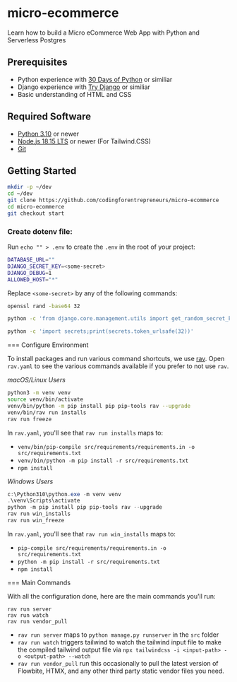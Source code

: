 # micro-ecommerce
Learn how to build a Micro eCommerce Web App with Python and Serverless Postgres


## Prerequisites
- Python experience with [30 Days of Python](https://www.codingforentrepreneurs.com/courses/30-days-python-38/) or similiar
- Django experience with [Try Django](https://www.codingforentrepreneurs.com/courses/try-django-3-2/) or similiar
- Basic understanding of HTML and CSS

## Required Software
- [Python 3.10](https://www.python.org/downloads/) or newer
- [Node.js 18.15 LTS](https://nodejs.org/) or newer (For Tailwind.CSS)
- [Git](https://git-scm.com/)


## Getting Started

```bash
mkdir -p ~/dev
cd ~/dev
git clone https://github.com/codingforentrepreneurs/micro-ecommerce
cd micro-ecommerce
git checkout start
```

### Create dotenv file:

Run `echo "" > .env` to create the `.env` in the root of your project:

```bash
DATABASE_URL=""
DJANGO_SECRET_KEY=<some-secret>
DJANGO_DEBUG=1
ALLOWED_HOST="*"
```
Replace `<some-secret>` by any of the following commands:

```bash
openssl rand -base64 32
```

```bash
python -c 'from django.core.management.utils import get_random_secret_key; print(get_random_secret_key())'
```

```bash
python -c 'import secrets;print(secrets.token_urlsafe(32))'
```


=== Configure Environment

To install packages and run various command shortcuts, we use [rav](https://github.com/jmitchel3/rav). Open `rav.yaml` to see the various commands available if you prefer to not use `rav`.

_macOS/Linux Users_
```bash
python3 -m venv venv
source venv/bin/activate
venv/bin/python -m pip install pip pip-tools rav --upgrade
venv/bin/rav run installs
rav run freeze
```
In `rav.yaml`, you'll see that `rav run installs` maps to:

- `venv/bin/pip-compile src/requirements/requirements.in -o src/requirements.txt`
- `venv/bin/python -m pip install -r src/requirements.txt`
- `npm install`


_Windows Users_
```powershell
c:\Python310\python.exe -m venv venv
.\venv\Scripts\activate
python -m pip install pip pip-tools rav --upgrade
rav run win_installs
rav run win_freeze
```
In `rav.yaml`, you'll see that `rav run win_installs` maps to:

- `pip-compile src/requirements/requirements.in -o src/requirements.txt`
- `python -m pip install -r src/requirements.txt`
- `npm install`


=== Main Commands

With all the configuration done, here are the main commands you'll run:

```
rav run server
rav run watch
rav run vendor_pull
```

- `rav run server` maps to `python manage.py runserver` in the `src` folder
- `rav run watch` triggers tailwind to watch the tailwind input file to make the compiled tailwind output file via `npx tailwindcss -i <input-path> -o <output-path> --watch`
- `rav run vendor_pull` run this occasionally to pull the latest version of Flowbite, HTMX, and any other third party static vendor files you need.
